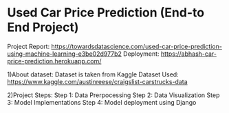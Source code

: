 
# Used Car Price Prediction (End-to End Project)

Project Report: https://towardsdatascience.com/used-car-price-prediction-using-machine-learning-e3be02d977b2
Deployment: https://abhash-car-price-prediction.herokuapp.com/


1)About dataset: Dataset is taken from Kaggle
Dataset Used: https://www.kaggle.com/austinreese/craigslist-carstrucks-data

2)Project Steps:
Step 1: Data Prerpocessing
Step 2: Data Visualization
Step 3: Model Implementations
Step 4: Model deployment using Django 

